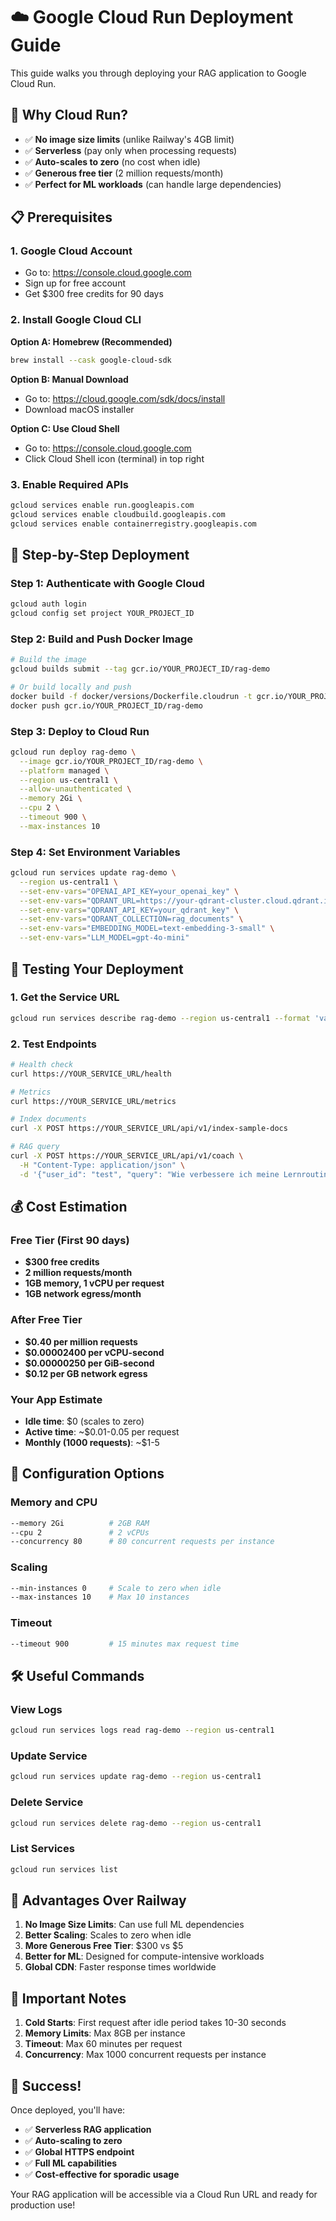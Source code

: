 # ☁️ Google Cloud Run Deployment Guide

This guide walks you through deploying your RAG application to Google Cloud Run.

## 🎯 Why Cloud Run?

- ✅ **No image size limits** (unlike Railway's 4GB limit)
- ✅ **Serverless** (pay only when processing requests)
- ✅ **Auto-scales to zero** (no cost when idle)
- ✅ **Generous free tier** (2 million requests/month)
- ✅ **Perfect for ML workloads** (can handle large dependencies)

## 📋 Prerequisites

### 1. Google Cloud Account
- Go to: https://console.cloud.google.com
- Sign up for free account
- Get $300 free credits for 90 days

### 2. Install Google Cloud CLI

**Option A: Homebrew (Recommended)**
```bash
brew install --cask google-cloud-sdk
```

**Option B: Manual Download**
- Go to: https://cloud.google.com/sdk/docs/install
- Download macOS installer

**Option C: Use Cloud Shell**
- Go to: https://console.cloud.google.com
- Click Cloud Shell icon (terminal) in top right

### 3. Enable Required APIs
```bash
gcloud services enable run.googleapis.com
gcloud services enable cloudbuild.googleapis.com
gcloud services enable containerregistry.googleapis.com
```

## 🚀 Step-by-Step Deployment

### Step 1: Authenticate with Google Cloud
```bash
gcloud auth login
gcloud config set project YOUR_PROJECT_ID
```

### Step 2: Build and Push Docker Image
```bash
# Build the image
gcloud builds submit --tag gcr.io/YOUR_PROJECT_ID/rag-demo

# Or build locally and push
docker build -f docker/versions/Dockerfile.cloudrun -t gcr.io/YOUR_PROJECT_ID/rag-demo .
docker push gcr.io/YOUR_PROJECT_ID/rag-demo
```

### Step 3: Deploy to Cloud Run
```bash
gcloud run deploy rag-demo \
  --image gcr.io/YOUR_PROJECT_ID/rag-demo \
  --platform managed \
  --region us-central1 \
  --allow-unauthenticated \
  --memory 2Gi \
  --cpu 2 \
  --timeout 900 \
  --max-instances 10
```

### Step 4: Set Environment Variables
```bash
gcloud run services update rag-demo \
  --region us-central1 \
  --set-env-vars="OPENAI_API_KEY=your_openai_key" \
  --set-env-vars="QDRANT_URL=https://your-qdrant-cluster.cloud.qdrant.io" \
  --set-env-vars="QDRANT_API_KEY=your_qdrant_key" \
  --set-env-vars="QDRANT_COLLECTION=rag_documents" \
  --set-env-vars="EMBEDDING_MODEL=text-embedding-3-small" \
  --set-env-vars="LLM_MODEL=gpt-4o-mini"
```

## 🧪 Testing Your Deployment

### 1. Get the Service URL
```bash
gcloud run services describe rag-demo --region us-central1 --format 'value(status.url)'
```

### 2. Test Endpoints
```bash
# Health check
curl https://YOUR_SERVICE_URL/health

# Metrics
curl https://YOUR_SERVICE_URL/metrics

# Index documents
curl -X POST https://YOUR_SERVICE_URL/api/v1/index-sample-docs

# RAG query
curl -X POST https://YOUR_SERVICE_URL/api/v1/coach \
  -H "Content-Type: application/json" \
  -d '{"user_id": "test", "query": "Wie verbessere ich meine Lernroutine?", "context_limit": 3}'
```

## 💰 Cost Estimation

### Free Tier (First 90 days)
- **$300 free credits**
- **2 million requests/month**
- **1GB memory, 1 vCPU per request**
- **1GB network egress/month**

### After Free Tier
- **$0.40 per million requests**
- **$0.00002400 per vCPU-second**
- **$0.00000250 per GiB-second**
- **$0.12 per GB network egress**

### Your App Estimate
- **Idle time**: $0 (scales to zero)
- **Active time**: ~$0.01-0.05 per request
- **Monthly (1000 requests)**: ~$1-5

## 🔧 Configuration Options

### Memory and CPU
```bash
--memory 2Gi          # 2GB RAM
--cpu 2               # 2 vCPUs
--concurrency 80      # 80 concurrent requests per instance
```

### Scaling
```bash
--min-instances 0     # Scale to zero when idle
--max-instances 10    # Max 10 instances
```

### Timeout
```bash
--timeout 900         # 15 minutes max request time
```

## 🛠️ Useful Commands

### View Logs
```bash
gcloud run services logs read rag-demo --region us-central1
```

### Update Service
```bash
gcloud run services update rag-demo --region us-central1
```

### Delete Service
```bash
gcloud run services delete rag-demo --region us-central1
```

### List Services
```bash
gcloud run services list
```

## 🎯 Advantages Over Railway

1. **No Image Size Limits**: Can use full ML dependencies
2. **Better Scaling**: Scales to zero when idle
3. **More Generous Free Tier**: $300 vs $5
4. **Better for ML**: Designed for compute-intensive workloads
5. **Global CDN**: Faster response times worldwide

## 🚨 Important Notes

1. **Cold Starts**: First request after idle period takes 10-30 seconds
2. **Memory Limits**: Max 8GB per instance
3. **Timeout**: Max 60 minutes per request
4. **Concurrency**: Max 1000 concurrent requests per instance

## 🎉 Success!

Once deployed, you'll have:
- ✅ **Serverless RAG application**
- ✅ **Auto-scaling to zero**
- ✅ **Global HTTPS endpoint**
- ✅ **Full ML capabilities**
- ✅ **Cost-effective for sporadic usage**

Your RAG application will be accessible via a Cloud Run URL and ready for production use!

